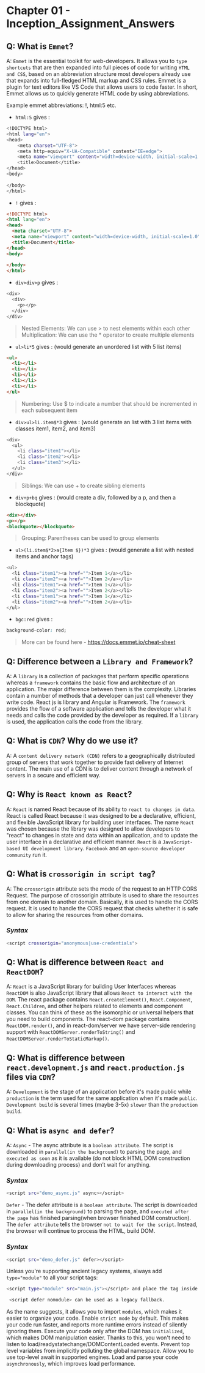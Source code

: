 # Chapter 01 - Inception_Assignment_Answers

## Q: What is `Emmet`?
A: `Emmet` is the essential toolkit for web-developers. It allows you to `type shortcuts` that are then expanded into full pieces of code for writing `HTML and CSS`, based on an abbreviation structure most developers already use that expands into full-fledged HTML markup and CSS rules. 
Emmet is a plugin for text editors like VS Code that allows users to code faster.
In short, Emmet allows us to quickly generate HTML code by using abbreviations.

Example emmet abbreviations: !, html:5 etc.

- `html:5` gives :
```sh
<!DOCTYPE html>
<html lang="en">
<head>
    <meta charset="UTF-8">
    <meta http-equiv="X-UA-Compatible" content="IE=edge">
    <meta name="viewport" content="width=device-width, initial-scale=1.0">
    <title>Document</title>
</head>
<body>
    
</body>
</html>
```

- `!` gives :
```html
<!DOCTYPE html>
<html lang="en">
<head>
  <meta charset="UTF-8">
  <meta name="viewport" content="width=device-width, initial-scale=1.0">
  <title>Document</title>
</head>
<body>
  
</body>
</html>
```

- `div>div>p` gives :
```sh
<div>
  <div>
    <p></p>
  </div>
</div>
```

>Nested Elements: We can use > to nest elements within each other
>Multiplication: We can use the * operator to create multiple elements
- `ul>li*5` gives : (would generate an unordered list with 5 list items)
```html
<ul>
  <li></li>
  <li></li>
  <li></li>
  <li></li>
  <li></li>
</ul>
```

>Numbering: Use $ to indicate a number that should be incremented in each subsequent item
- `div>ul>li.item$*3` gives : (would generate an list with 3 list items with classes item1, item2, and item3)
```sh
<div>
  <ul>
    <li class="item1"></li>
    <li class="item2"></li>
    <li class="item3"></li>
  </ul>
</div>
```

>Siblings: We can use + to create sibling elements
- `div+p+bq` gives : (would create a div, followed by a p, and then a blockquote)
```html
<div></div>
<p></p>
<blockquote></blockquote>
```

>Grouping: Parentheses can be used to group elements
- `ul>(li.item$*2>a{Item $})*3` gives : (would generate a list with nested items and anchor tags)
```sh
<ul>
  <li class="item1"><a href="">Item 1</a></li>
  <li class="item2"><a href="">Item 2</a></li>
  <li class="item1"><a href="">Item 1</a></li>
  <li class="item2"><a href="">Item 2</a></li>
  <li class="item1"><a href="">Item 1</a></li>
  <li class="item2"><a href="">Item 2</a></li>
</ul>
```

- `bgc:red` gives :
```css
background-color: red;
```

>More can be found here - https://docs.emmet.io/cheat-sheet

## Q: Difference between a `Library and Framework`?
A: A `library` is a collection of packages that perform specific operations whereas a `framework` contains the basic flow and architecture of an application. The major difference between them is the complexity. Libraries contain a number of methods that a developer can just call whenever they write code. React js is library and Angular is Framework.
The `framework` provides the flow of a software application and tells the developer what it needs and calls the code provided by the developer as required. If a `library` is used, the application calls the code from the library.


## Q: What is `CDN`? Why do we use it?
A: A `content delivery network (CDN)` refers to a geographically distributed group of servers that work together to provide fast delivery of Internet content.
The main use of a CDN is to deliver content through a network of servers in a secure and efficient way.


## Q: Why is `React known as React`?
A: `React` is named React because of its ability to `react to changes in data`.
React is called React because it was designed to be a declarative, efficient, and flexible JavaScript library for building user interfaces.
The name `React` was chosen because the library was designed to allow developers to "react" to changes in state and data within an application, and to update the user interface in a declarative and efficient manner.
`React` is a `JavaScript-based UI development library`. `Facebook` and an `open-source developer community` run it.


## Q: What is `crossorigin in script tag`?
A: The `crossorigin` attribute sets the mode of the request to an HTTP CORS Request. 
The purpose of crossorigin attribute is used to share the resources from one domain to another domain. Basically, it is used to handle the CORS request. It is used to handle the CORS request that checks whether it is safe to allow for sharing the resources from other domains.
### _Syntax_
```sh
<script crossorigin="anonymous|use-credentials">
```

## Q: What is difference between `React and ReactDOM`?
A: `React` is a JavaScript library for building User Interfaces whereas `ReactDOM` is also JavaScript library that allows `React to interact with the DOM`.
The react package contains `React.createElement()`, `React.Component`, `React.Children`, and other helpers related to elements and component classes. You can think of these as the isomorphic or universal helpers that you need to build components. The react-dom package contains `ReactDOM.render()`, and in react-dom/server we have server-side rendering support with `ReactDOMServer.renderToString()` and `ReactDOMServer.renderToStaticMarkup()`.


## Q: What is difference between `react.development.js` and `react.production.js` files via `CDN`?
A: `Development` is the stage of an application before it's made public while `production` is the term used for the same application when it's made `public`.
`Development build` is several times (maybe 3-5x) `slower` than the `production build`.


## Q: What is `async and defer`?
A: `Async` - The async attribute is a `boolean attribute`. The script is downloaded in `parallel(in the background)` to parsing the page, and `executed as soon` as it is available (do not block HTML DOM construction during downloading process) and don’t wait for anything.
### _Syntax_
```sh
<script src="demo_async.js" async></script>
```

`Defer` - The defer attribute is a `boolean attribute`. The script is downloaded in `parallel(in the background)` to parsing the page, and `executed after the page` has finished parsing(when browser finished DOM construction). The `defer attribute` tells the browser `not to wait for the script`. Instead, the browser will continue to process the HTML, build DOM.
### _Syntax_
```sh
<script src="demo_defer.js" defer></script>
```

Unless you're supporting ancient legacy systems, always add `type="module"` to all your script tags:
```sh
<script type="module" src="main.js"></script> and place the tag inside <head>
```
```sh
 <script defer nomodule> can be used as a legacy fallback.
```


As the name suggests, it allows you to import `modules`, which makes it easier to organize your code.
Enable `strict mode` by default. This makes your code run faster, and reports more runtime errors instead of silently ignoring them.
Execute your code only after the DOM has `initialized`, which makes DOM manipulation easier. Thanks to this, you won't need to listen to load/readystatechange/DOMContentLoaded events.
Prevent top level variables from implicitly polluting the global namespace.
Allow you to use top-level await in supported engines.
Load and parse your code `asynchronously`, which improves load performance.
